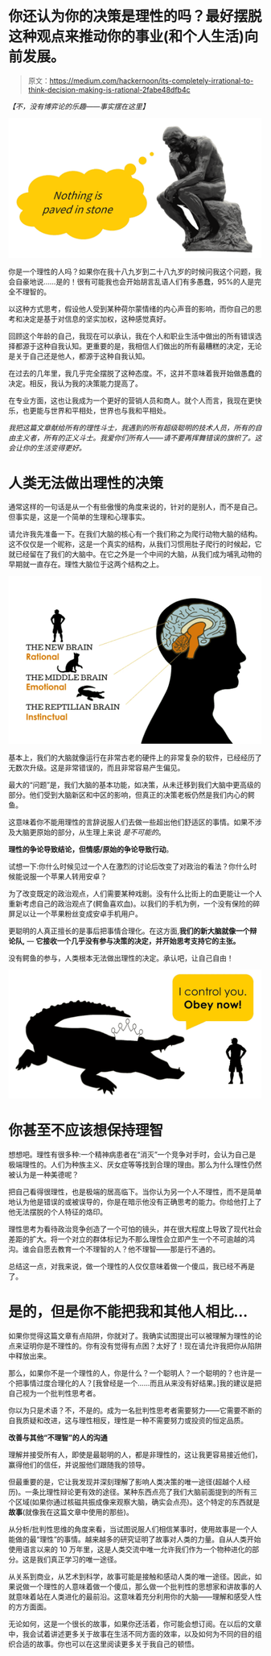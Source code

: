 # 你还认为你的决策是理性的吗？最好摆脱这种观点来推动你的事业(和个人生活)向前发展。

> 原文：<https://medium.com/hackernoon/its-completely-irrational-to-think-decision-making-is-rational-2fabe48dfb4c>

*【不，没有博弈论的乐趣——事实摆在这里】*

![](img/ff1466cce26ab114e93a7c03e8c085dc.png)

你是一个理性的人吗？如果你在我十八九岁到二十八九岁的时候问我这个问题，我会自豪地说……是的！很有可能我也会开始胡言乱语人们有多愚蠢，95%的人是完全不理智的。

以这种方式思考，假设他人受到某种荷尔蒙情绪的内心声音的影响，而你自己的思考和决定是基于对信息的坚实加权，这种感觉真好。

回顾这个年龄的自己，我现在可以承认，我在个人和职业生活中做出的所有错误选择都源于这种自我认知。更重要的是，我相信人们做出的所有最糟糕的决定，无论是关于自己还是他人，都源于这种自我认知。

在过去的几年里，我几乎完全摆脱了这种态度。不，这并不意味着我开始做愚蠢的决定。相反，我认为我的决策能力提高了。

在专业方面，这也让我成为一个更好的营销人员和商人。就个人而言，我现在更快乐，也更能与世界和平相处，世界也与我和平相处。

*我把这篇文章献给所有的理性斗士，我遇到的所有超级聪明的技术人员，所有的自由主义者，所有的正义斗士。我爱你们所有人*——*请不要再挥舞错误的旗帜了。这会让你的生活变得更好。*

# 人类无法做出理性的决策

通常这样的一句话是从一个有些傲慢的角度来说的，针对的是别人，而不是自己。但事实是，这是一个简单的生理和心理事实。

请允许我先准备一下。在我们大脑的核心有一个我们称之为爬行动物大脑的结构。这不仅仅是一个昵称，这是一个真实的结构，从我们习惯用肚子爬行的时候起，它就已经留在了我们的大脑中。在它之外是一个中间的大脑，从我们成为哺乳动物的早期就一直存在。理性大脑位于这两个结构之上。

![](img/50ede9ca522c5a6ab0a5f9ca2da1d4ec.png)

基本上，我们的大脑就像运行在非常古老的硬件上的非常复杂的软件，已经经历了无数次升级。这是非常错误的，而且非常容易产生偏见。

最大的“问题”是，我们大脑的基本功能，如决策，从未迁移到我们大脑中更高级的部分。他们受到大脑新区和中区的影响，但真正的决策老板仍然是我们内心的鳄鱼。

这意味着你不能用理性的言辞说服人们去做一些超出他们舒适区的事情。如果不涉及大脑更原始的部分，从生理上来说 *是不可能的*。

**理性的争论导致结论，但情感/原始的争论导致行动**。

试想一下:你什么时候见过一个人在激烈的讨论后改变了对政治的看法？你什么时候能说服一个苹果人转用安卓？

为了改变既定的政治观点，人们需要某种戏剧。没有什么比街上的血更能让一个人重新考虑自己的政治观点了(鳄鱼喜欢血)。以我们的手机为例，一个没有保险的碎屏足以让一个苹果粉丝变成安卓手机用户。

更聪明的人真正擅长的是事后把事情合理化。在这方面,**我们的新大脑就像一个辩论队,** — **它接收一个几乎没有参与决策的决定，并开始思考支持它的主张。**

没有鳄鱼的参与，人类根本无法做出理性的决定。承认吧，让自己自由！

![](img/cfbea913effa3610cdb04eca49837dae.png)

# **你甚至不应该想保持理智**

想想吧。理性有很多种:一个精神病患者在“消灭”一个竞争对手时，会认为自己是极端理性的。人们为种族主义、厌女症等等找到合理的理由。那么为什么理性仍然被认为是一种美德呢？

把自己看得很理性，也是极端的居高临下。当你认为另一个人不理性，而不是简单地认为他是错误的或被误导的，你是在暗示他没有正确思考的能力。你给他打上了他无法摆脱的个人特征的烙印。

理性思考为看待政治竞争创造了一个可怕的镜头，并在很大程度上导致了现代社会差距的扩大。将一个对立的群体标记为不那么理性会立即产生一个不可逾越的鸿沟。谁会自愿去教育一个不理智的人？他不理智——那是行不通的。

总结这一点，对我来说，做一个理性的人仅仅意味着做一个傻瓜，我已经不再是了。

# 是的，但是你不能把我和其他人相比…

如果你觉得这篇文章有点陷阱，你就对了。我确实试图提出可以被理解为理性的论点来证明你是不理性的。你有没有觉得有点困？太好了！现在请允许我把你从陷阱中释放出来。

那么，如果你不是一个理性的人，你是什么？一个聪明人？一个聪明的？也许是一个把事情过度合理化的人？[我曾经是一个……而且从来没有好结果。]我的建议是把自己视为一个批判性思考者。

你以为只是术语？不，不是的。成为一名批判性思考者需要努力——它需要不断的自我质疑和改进，这与理性相反，理性是一种不需要努力或投资的恒定品质。

**改善与其他“不理智”的人的沟通**

理解并接受所有人，即使是最聪明的人，都是非理性的，这让我更容易接近他们，赢得他们的信任，并说服他们跟随我的领导。

但最重要的是，它让我发现并深刻理解了影响人类决策的唯一途径(超越个人经历)。一条比理性辩论更有效的途径。某种东西点亮了我们大脑前面提到的所有三个区域(如果你通过核磁共振成像来观察大脑，确实会点亮)。这个特定的东西就是**故事**(就像我在这篇文章中使用的那些)。

从分析/批判性思维的角度来看，当试图说服人们相信某事时，使用故事是一个人能做的最“理性”的事情。越来越多的研究证明了故事对人类的力量。自从人类开始使用语言以来的 10 万年里，这是人类交流中唯一允许我们作为一个物种进化的部分。这是我们真正学习的唯一途径。

从关系到商业，从艺术到科学，故事可能是接触和感动人类的唯一途径。因此，如果说做一个理性的人意味着做一个傻瓜，那么做一个批判性的思想家和讲故事的人就意味着站在人类进化的最前沿。这意味着充分利用你的大脑——理解和感受人性的方方面面。

无论如何，这是一个很长的故事，如果你还活着，你可能会想订阅。在以后的文章中，我会试着讲述更多关于故事在生活不同方面的效率，以及如何为不同的目的组织合适的故事。你也可以在这里阅读更多关于我自己的顿悟。
